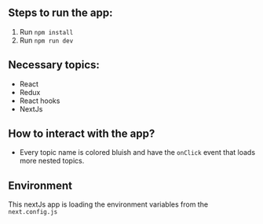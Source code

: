 ## Steps to run the app:
1. Run `npm install`
2. Run `npm run dev`

## Necessary topics:
- React
- Redux
- React hooks
- NextJs

## How to interact with the app?
- Every topic name is colored bluish and have the `onClick` event that loads more nested topics.

## Environment
This nextJs app is loading the environment variables from the `next.config.js`